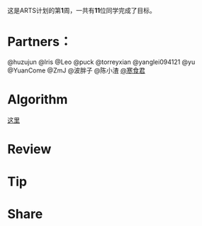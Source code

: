 这是ARTS计划的第**1**周，一共有**11**位同学完成了目标。

# Partners：

@huzujun
@lris
@Leo
@puck
@torreyxian
@yanglei094121
@yu
@YuanCome
@ZmJ
@波胖子
@陈小渣
[@寒食君](../Partners/寒食君.md)

# Algorithm
[这里](../Algorithm/201901W4/)

# Review


# Tip

# Share


